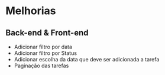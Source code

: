 # Melhorias

## Back-end & Front-end

- Adicionar filtro por data
- Adicionar filtro por Status
- Adicionar escolha da data que deve ser adicionada a tarefa
- Paginação das tarefas
